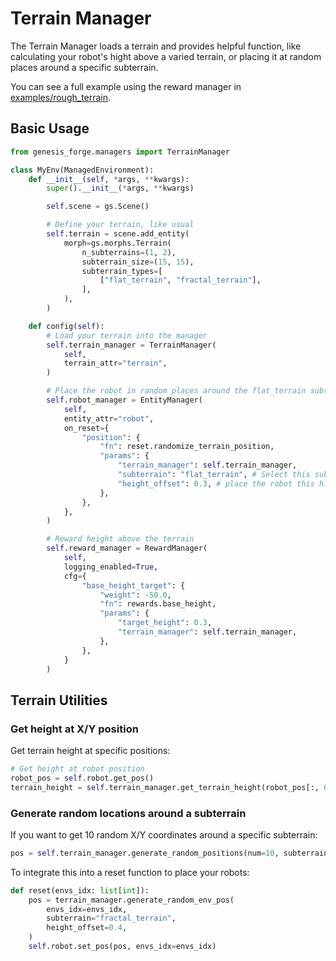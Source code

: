 # Terrain Manager

The Terrain Manager loads a terrain and provides helpful function, like calculating your robot's hight above a varied terrain, or placing it at random places around a specific subterrain.

You can see a full example using the reward manager in [examples/rough_terrain](https://github.com/jgillick/genesis-forge/tree/main/examples/rough_terrain).

## Basic Usage

```python
from genesis_forge.managers import TerrainManager

class MyEnv(ManagedEnvironment):
    def __init__(self, *args, **kwargs):
        super().__init__(*args, **kwargs)

        self.scene = gs.Scene()

        # Define your terrain, like usual
        self.terrain = scene.add_entity(
            morph=gs.morphs.Terrain(
                n_subterrains=(1, 2),
                subterrain_size=(15, 15),
                subterrain_types=[
                    ["flat_terrain", "fractal_terrain"],
                ],
            ),
        )

    def config(self):
        # Load your terrain into the manager
        self.terrain_manager = TerrainManager(
            self,
            terrain_attr="terrain",
        )

        # Place the robot in random places around the flat_terrain subterrain
        self.robot_manager = EntityManager(
            self,
            entity_attr="robot",
            on_reset={
                "position": {
                    "fn": reset.randomize_terrain_position,
                    "params": {
                        "terrain_manager": self.terrain_manager,
                        "subterrain": "flat_terrain", # Select this subterrain for placement
                        "height_offset": 0.3, # place the robot this high above the terrain
                    },
                },
            },
        )

        # Reward height above the terrain
        self.reward_manager = RewardManager(
            self,
            logging_enabled=True,
            cfg={
                "base_height_target": {
                    "weight": -50.0,
                    "fn": rewards.base_height,
                    "params": {
                        "target_height": 0.3,
                        "terrain_manager": self.terrain_manager,
                    },
                },
            }
        )
```

## Terrain Utilities

### Get height at X/Y position

Get terrain height at specific positions:

```python
# Get height at robot position
robot_pos = self.robot.get_pos()
terrain_height = self.terrain_manager.get_terrain_height(robot_pos[:, 0], robot_pos[:, 1])
```

### Generate random locations around a subterrain

If you want to get 10 random X/Y coordinates around a specific subterrain:

```python
pos = self.terrain_manager.generate_random_positions(num=10, subterrain="flat_terrain")
```

To integrate this into a reset function to place your robots:

```python
def reset(envs_idx: list[int]):
    pos = terrain_manager.generate_random_env_pos(
        envs_idx=envs_idx,
        subterrain="fractal_terrain",
        height_offset=0.4,
    )
    self.robot.set_pos(pos, envs_idx=envs_idx)
```
